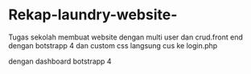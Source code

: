 # Rekap-laundry-website-
Tugas sekolah membuat website dengan multi user dan crud.front end dengan botstrapp 4 dan custom css
langsung cus ke login.php

dengan dashboard botstrapp 4
